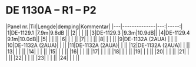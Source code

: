 # DE 1130A – R1 – P2

|Panel nr.|Til|Lengde|demping|Kommentar|
|---|--------------|---:|-----:|
|1|DE-1129.1       |7.9m|9.8dB ||
|2|                |    |      ||
|3|DE-1129.3       |9.3m|10.9dB||
|4|DE-1129.4       |9.1m|10.0dB||
|5|                |    |      ||
|6|                |    |      ||
|7|                |    |      ||
|8|                |    |      ||
|9|DE-1132A (2AUA) |    |      ||
|10|DE-1132A (2AUA)|    |      ||
|11|DE-1132A (2AUA)|    |      ||
|12|DE-1132A (2AUA)|    |      ||
|13|               |    |      ||
|14|               |    |      ||
|15|               |    |      ||
|16|               |    |      ||
|17|               |    |      ||
|18|               |    |      ||
|19|               |    |      ||
|20|               |    |      ||
|21|               |    |      ||
|22|               |    |      ||
|23|               |    |      ||
|24|               |    |      ||
